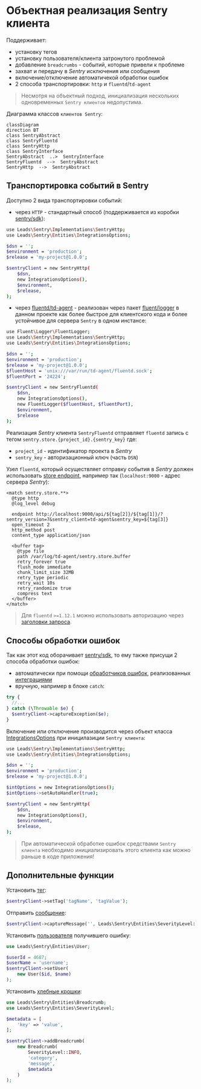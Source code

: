 
# Объектная реализация Sentry клиента

Поддерживает:
* установку тегов
* установку пользователя/клиента затронутого проблемой
* добавление `breadcrumbs` - событий, которые привели к проблеме
* захват и передачу в _Sentry_ исключения или сообщения
* включение/отключение автоматичекой обработки ошибок
* 2 способа транспортировки: `http` и `fluentd`/`td-agent`

> Несмотря на объектный подход, инициализация нескольких одновременных `Sentry клиентов` недопустима.

Диаграмма классов `клиентов Sentry`:
```mermaid
classDiagram
direction BT
class SentryAbstract
class SentryFluentd
class SentryHttp
class SentryInterface
SentryAbstract  ..>  SentryInterface
SentryFluentd  -->  SentryAbstract
SentryHttp  -->  SentryAbstract
```

## Транспортировка событий в Sentry

Доступно 2 вида транспортировки событий:
* через `HTTP` - стандартный способ (поддерживается из коробки [sentry/sdk](https://packagist.org/packages/sentry/sdk)):
```bash
use Leads\Sentry\Implementations\SentryHttp;
use Leads\Sentry\Entities\IntegrationsOptions;

$dsn = '';
$environment = 'production';
$release = 'my-project@1.0.0';

$sentryClient = new SentryHttp(
    $dsn,
    new IntegrationsOptions(),
    $environment,
    $release,
);
```

* через [fluentd/td-agent](https://docs.fluentd.org/) - реализован через пакет [fluent/logger](https://packagist.org/packages/fluent/logger) в данном проекте как более быстрое для клиентского кода и более устойчивое для сервера `Sentry` в одном инстансе:
```bash
use Fluent\Logger\FluentLogger;
use Leads\Sentry\Implementations\SentryHttp;
use Leads\Sentry\Entities\IntegrationsOptions;

$dsn = '';
$environment = 'production';
$release = 'my-project@1.0.0';
$fluentHost = 'unix:///var/run/td-agent/fluentd.sock';
$fluentPort = '24224';

$sentryClient = new SentryFluentd(
    $dsn,
    new IntegrationsOptions(),
    new FluentLogger($fluentHost, $fluentPort),
    $environment,
    $release
);
```

Реализация _Sentry_ клиента `SentryFluentd` отправляет `fluentd` запись с тегом `sentry.store.{project_id}.{sentry_key}` где:
* `project_id` - идентификатор проекта в _Sentry_
* `sentry_key` - авторизационный ключ (часть `DSN`)

Узел `fluentd`, который осуществляет отправку события в _Sentry_ должен использовать [store endpoint](https://develop.sentry.dev/sdk/store/), например так (`localhost:9000` - адрес сервера _Sentry_):
```
<match sentry.store.**>
  @type http
  @log_level debug
  
  endpoint http://localhost:9000/api/${tag[2]}/${tag[1]}/?sentry_version=7&sentry_client=td-agent&sentry_key=${tag[3]}
  open_timeout 2
  http_method post
  content_type application/json

  <buffer tag>
    @type file
    path /var/log/td-agent/sentry.store.buffer
    retry_forever true
    flush_mode immediate
    chunk_limit_size 32MB
    retry_type periodic
    retry_wait 10s
    retry_randomize true
    compress text
  </buffer>
</match>
```

> Для `fluentd` `>=1.12.1` можно использовать авторизацию через [заголовки запроса](https://docs.fluentd.org/output/http#headers_from_placeholders).


## Способы обработки ошибок

Так как этот код оборачивает [sentry/sdk](https://packagist.org/packages/sentry/sdk), то ему также присущи 2 способа обработки ошибок:
* автоматически при помощи [обработчиков ошибок](https://github.com/getsentry/sentry-php/blob/master/src/ErrorHandler.php), реализованных [интеграциями](https://docs.sentry.io/platforms/php/integrations/)
* вручную, например в блоке `catch`:
```php
try {
  //...
} catch (\Throwable $e) {
  $sentryClient->captureException($e);
}
```

Включение или отключение производится через объект класса [IntegrationsOptions](/src/Entities/IntegrationsOptions.php) при иницилазиции `Sentry клиента`:
```bash
use Leads\Sentry\Implementations\SentryHttp;
use Leads\Sentry\Entities\IntegrationsOptions;

$dsn = '';
$environment = 'production';
$release = 'my-project@1.0.0';

$intOptions = new IntegrationsOptions();
$intOptions->setAutoHandler(true);

$sentryClient = new SentryHttp(
    $dsn,
    new IntegrationsOptions(),
    $environment,
    $release,
);
```

> При автоматической обработке ошибок средствами `Sentry клиента` необходимо инициализировать этого клиента как можно раньше в коде приложения!


## Дополнительные функции

Установить [тег](https://docs.sentry.io/platforms/php/enriching-events/tags/):
```php
$sentryClient->setTag('tagName', 'tagValue');
```

Отправить [сообщение](https://docs.sentry.io/platforms/php/usage/set-level/):
```php
$sentryClient->captureMessage('', Leads\Sentry\Entities\SeverityLevel::ERROR);
```

Установить [пользователя](https://docs.sentry.io/platforms/php/enriching-events/identify-user/) получившего ошибку:
```php
use Leads\Sentry\Entities\User;

$userId = 4687;
$userName = 'username';
$sentryClient->setUser(
    new User($id, $name)
);
```

Установить [хлебные крошки](https://docs.sentry.io/platforms/php/enriching-events/breadcrumbs/):
```php
use Leads\Sentry\Entities\Breadcrumb;
use Leads\Sentry\Entities\SeverityLevel;

$metadata = [
    'key' => 'value',
];

$sentryClient->addBreadcrumb(
    new Breadcrumb(
        SeverityLevel::INFO,
        'category',
        'message',
        $metadata
    )
);
```
